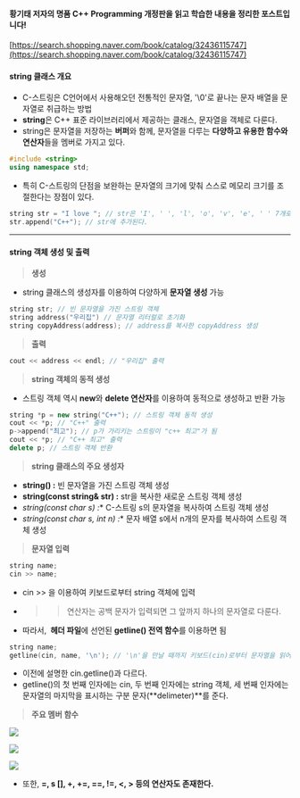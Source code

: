 #### **황기태 저자의 **명품 C++ Programming 개정판을 읽고 학습한 내용을 정리한 포스트입니다!****

[https://search.shopping.naver.com/book/catalog/32436115747](https://search.shopping.naver.com/book/catalog/32436115747)

#### **string 클래스 개요**

- C-스트링은 C언어에서 사용해오던 전통적인 문자열, '\0'로 끝나는 문자 배열을 문자열로 취급하는 방법
- **string**은 C++ 표준 라이브러리에서 제공하는 클래스, 문자열을 객체로 다룬다.
- string은 문자열을 저장하는 **버퍼**와 함께, 문자열을 다루는 **다양하고 유용한 함수와 연산자**들을 멤버로 가지고 있다.

```cpp
#include <string>
using namespace std;
```

- 특히 C-스트링의 단점을 보완하는 문자열의 크기에 맞춰 스스로 메모리 크기를 조절한다는 장점이 있다.

```cpp
string str = "I love "; // str은 'I', ' ', 'l', 'o', 'v', 'e', ' ' 7개로 저장
str.append("C++"); // str에 추가된다.
```

---

#### **string 객체 생성 및 출력**

> **생성**

- string 클래스의 생성자를 이용하여 다양하게 **문자열 생성** 가능

```cpp
string str; // 빈 문자열을 가진 스트링 객체
string address("우리집") // 문자열 리터럴로 초기화
string copyAddress(address); // address를 복사한 copyAddress 생성
```

> **출력**

```cpp
cout << address << endl; // "우리집" 출력
```

> **string 객체의 동적 생성**

- 스트링 객체 역시 **new**와 **delete 연산자**를 이용하여 동적으로 생성하고 반환 가능

```cpp
string *p = new string("C++"); // 스트링 객체 동적 생성
cout << *p; // "C++" 출력
p->append("최고"); // p가 가리키는 스트링이 "c++ 최고"가 됨
cout << *p; // "C++ 최고" 출력
delete p; // 스트링 객체 반환
```

> **string 클래스의 주요 생성자**

- **string() :** 빈 문자열을 가진 스트링 객체 생성
- **string(const string& str) :** str을 복사한 새로운 스트링 객체 생성
- **string(const char* s) :** C-스트링 s의 문자열을 복사하여 스트링 객체 생성
- **string(const char* s, int n) :** 문자 배열 s에서 n개의 문자를 복사하여 스트링 객체 생성 

> **문자열 입력**

```cpp
string name;
cin >> name;
```

- cin >> 을 이용하여 키보드로부터 string 객체에 입력
- >> 연산자는 공백 문자가 입력되면 그 앞까지 하나의 문자열로 다룬다.
- 따라서, **<string> 헤더 파일**에 선언된 **getline() 전역 함수**를 이용하면 됨

```cpp
string name;
getline(cin, name, '\n'); // '\n'을 만날 때까지 키보드(cin)로부터 문자열을 읽어 name에 저장
```

- 이전에 설명한 cin.getline()과 다르다. 
- getline()의 첫 번째 인자에는 cin, 두 번째 인자에는 string 객체, 세 번째 인자에는 문자열의 마지막을 표시하는 구분 문자(**delimeter)**를 준다.

> **주요 멤버 함수**

![](https://blog.kakaocdn.net/dn/bB5sEz/btsBiT4EKNv/3jGcsBDCmhgyU7sysqsoJ1/img.png)

![](https://blog.kakaocdn.net/dn/mMCfa/btsBeMzxYVM/woKrdh9KnnLaCZ0njsQuEk/img.png)

![](https://blog.kakaocdn.net/dn/IiTSB/btsBfJvgRua/kokTSBelkOgKbOwbQxgNx1/img.png)

- 또한, **=, s [], +, +=, ==, !=, <, > 등의 연산자도 존재한다.**